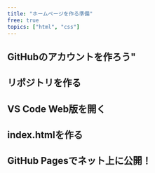 ```yaml
---
title: "ホームページを作る準備"
free: true
topics: ["html", "css"]
---
```


## GitHubのアカウントを作ろう"
## リポジトリを作る
## VS Code Web版を開く
## index.htmlを作る
## GitHub Pagesでネット上に公開！
